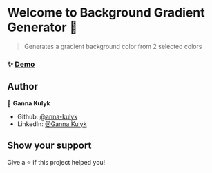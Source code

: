 # Welcome to Background Gradient Generator 👋

> Generates a gradient background color from 2 selected colors

### ✨ [Demo](https://anna-kulyk.github.io/background-gradient-generator/)

## Author

👤 **Ganna Kulyk**

- Github: [@anna-kulyk](https://github.com/anna-kulyk)
- LinkedIn: [@Ganna Kulyk](https://linkedin.com/in/ganna-kulyk-b90273252)

## Show your support

Give a ⭐️ if this project helped you!
